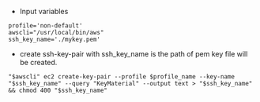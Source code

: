 * Input variables
```
profile='non-default'
awscli="/usr/local/bin/aws"
ssh_key_name='./mykey.pem'
```

* create ssh-key-pair with ssh_key_name is the path of pem key file will be created.

` "$awscli" ec2 create-key-pair --profile $profile_name --key-name "$ssh_key_name" --query "KeyMaterial" --output text > "$ssh_key_name" && chmod 400 "$ssh_key_name" `

